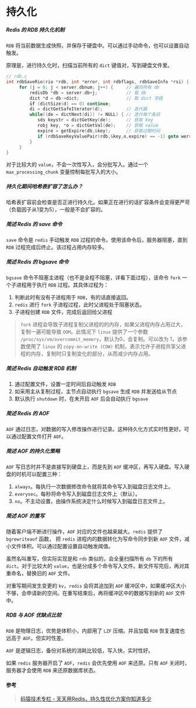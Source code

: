 # 持久化

##### Redis 的 RDB 持久化机制

`RDB` 将当前数据生成快照，并保存于硬盘中。可以通过手动命令，也可以设置自动触发。

原理是，进行持久化时，扫描当前所有的 `dict` 键值对，写到硬盘文件里。

```c
// rdb.c
int rdbSaveRio(rio *rdb, int *error, int rdbflags, rdbSaveInfo *rsi) {
	 for (j = 0; j < server.dbnum; j++) {     // 遍历所有 db
         redisDb *db = server.db+j;           // 取 db
         dict *d = db->dict;                  // 取 dict 字段
         if (dictSize(d) == 0) continue;
         di = dictGetSafeIterator(d);         // 迭代器
         while((de = dictNext(di)) != NULL) { // 迭代每个条目
            sds keystr = dictGetKey(de);      // 获取 key
            robj key, *o = dictGetVal(de);    // 获取 value
            expire = getExpire(db,&key);      // 获取过期时间
            if (rdbSaveKeyValuePair(rdb,&key,o,expire) == -1) goto werr; // 持久化 kv。如果过期了，会跳过
         }
     }
}
```

对于比较大的 `value`，不会一次性写入，会分批写入。通过一个 `max_processing_chunk` 变量控制每批写入的大小。



##### 持久化期间哈希表扩容了怎么办？

哈希表扩容前会检查是否正进行持久化。如果正在进行的话扩容条件会变得更严苛（负载因子从1变为5），一般是不会扩容的。



##### 简述 Redis 的 save 命令

`save` 命令是 `redis` 手动触发 `RDB` 过程的命令。使用该命令后，服务器阻塞，直到 `RDB` 过程完成后终止。该过程占用内存较多。



##### 简述 Redis 的 bgsave 命令

`bgsave` 命令不阻塞主进程（也不是全程不阻塞，详看下面过程），该命令 `fork` 一个子进程用于执行 `RDB` 过程。其具体过程为：

1. 判断此时有没有子进程用于 `RDB`，有的话直接返回。
2. `redis` 进行 `fork` 子进程过程，此时父进程处于阻塞状态。
3. 子进程创建 `RDB` 文件，完成后返回给父进程

> `fork` 进程会导致子进程复制父进程的的内存，如果父进程内存占用过大，复制一遍可能导致 `OOM`。此情况下 `linux` 提供了一个参数 `/proc/sys/vm/overcommit_memory`，默认为0，会复制。可以改为 1，该参数使用了 `linux` 的 `copy-on-write (COW)` 机制，表示允许子进程共享父进程的内存，复制时只复制变化的部分，从而减少内存占用。



##### 简述 Redis 自动触发 RDB 机制

1. 通过配置文件，设置一定时间后自动触发 `RDB`
2. 如采用主从复制过程，主节点自动执行 `bgsave` 生成 `RDB` 并发送给从节点
3. 默认执行 `shutdown` 时，在未开启 `AOF` 后会自动执行 `bgsave`



##### 简述 Redis 的 AOF

`AOF` 通过日志，对数据的写入修改操作进行记录。这种持久化方式实时性更好。可以通过配置文件打开 `AOF`。



##### 简述 AOF 的持久化策略

`AOF` 写日志时并不是直接写到硬盘上，而是先到 `AOF` 缓冲区，再写入硬盘。写入硬盘的时机可以配置三种：

1. `always`。每执行一次数据修改命令就将其命令写入到磁盘日志文件上。
2. `everysec`。每秒将命令写入到磁盘日志文件上（默认）。
3. `no`。不主动设置，由操作系统决定什么时候写入到磁盘日志文件上。



##### 简述 AOF 的重写

随着客户端不断进行操作，`AOF` 对应的文件也越来越大。`redis` 提供了 `bgrewriteaof` 函数， 把 `redis` 进程内的数据转化为写命令同步到新 `AOF` 文件，减小文件体积。可以通过配置设置自动触发阈值。

虽然名叫重写，但实际实现是和 `rdb` 类似的，会全量扫描所有 `db` 下的所有 `dict`。对于比较大的 `value`，也是分成多个命令写入文件。新文件写完后，再对其重命名，替换旧的 `AOF` 文件。

对重写期间发生变更的 `kv`，`redis` 会将其追加到 `AOF` 缓冲区中，如果缓冲区大小不够，会申请新的空间。在重写结束后，再将缓冲区中的数据写到新的 `AOF` 文件中。



##### RDB 与 AOF 优缺点比较

`RDB` 是物理日志，优势是体积小，内部用了 `LZF` 压缩。并且加载 `RDB` 恢复速度也远高于 `AOF`。但实时性差。

`AOF` 是逻辑日志，备份对系统的消耗比较低，写入快，实时性好。

如果 `redis` 服务器开启了 `AOF`，`redis` 会优先使用 `AOF` 来还原。只有 `AOF` 关闭时，服务器才会使用 `RDB` 来还原数据库状态。



#### 参考

> [码猿技术专栏 - 天天用Redis，持久性优化方案你知道多少](https://juejin.cn/post/6844904132164190215)

